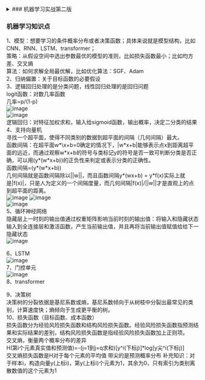 <details>
<summary> ### 机器学习实战第二版  </summary>
**有监督：** K近邻、线性回归、逻辑回归、支持向量机SVM、决策树和随机森林、神经网络  
**无监督：** 聚类、K均值、DBSCAN、分层聚类HCA、异常检测和新颖性检测、单类SVM、孤立森林、可视化和降维、主成分分析、核主成分分析、局部线性嵌入LLE、关联规则学习、Apriori、Eclat  
**半监督：** 深度信念网络（DBN）基于一种互相堆叠的无监督组件，这个组件叫作受限玻尔兹曼机（RBM）。受限玻尔兹曼机以无监督方式进行训练，然后使用有监督学习技术对整个系统进行微调  
**强化学习** 智能体  
**批量学习** 离线学习，更新数据的同时，也要重新训练  
**增量学习** 在线学习，但是不一定是实时。适应大数据量的训练任务。适应不断变化的数据的速度：学习率  
数据庞大时另一种方法：选择Map reduce技术，跨多个服务器拆分进行批处理学习  
>在线学习面临的一个重大挑战是，如果给系统输入不良数据，系统
的性能将会逐渐下降。现在某些实时系统的客户说不定已经注意到了这
个现象。不良数据的来源可能是机器上发生故障的传感器，或者是有人
对搜索引擎恶意刷屏以提高搜索结果排名等。为了降低这种风险，你需
要密切监控系统，一旦检测到性能下降，就及时中断学习（可能还需要
恢复到之前的工作状态）。当然，同时你还需要监控输入数据，并对异
常数据做出响应（例如，使用异常检测算法）。
> 
**机器学习面临的问题** 训练数据不足、训练数据不具有代表性（泛化能力）、训练数据包含异常和噪声、无关特征  
>过拟合：收集更多的训练数据、减少模型的参数（增加正则化超参数）、修复数据中的错误和消除异常值  
>欠拟合：提供更好的特征、增加模型的参数、减少正则化超参数
>
**机器学习流程**
明确任务、数据挖掘、数据分析、数据预处理、选择并训练模型、微调模型、展示解决方案、系统上线  
</details>

### 机器学习知识点
1、模型：想要学习的条件概率分布或者决策函数；具体来说就是模型结构，比如CNN、RNN、LSTM、transformer；  
策略：从假设空间中选出参数最优的模型的准则，比如损失函数最小；比如均方差、交叉熵  
算法：如何求解全局最优解，比如优化算法：SGF、Adam  
2、归纳偏置：关于目标函数的必要假设  
3、逻辑回归处理的是分类问题，线性回归处理的是回归问题  
logit函数：对数几率函数  
几率=p/(1-p)  
![image](https://github.com/zhangwenjingustb/LookForWork/assets/141011729/da9487cb-d925-448f-b765-ea361fa86322)  
![image](https://github.com/zhangwenjingustb/LookForWork/assets/141011729/5aceed6a-572e-4948-acc0-79d84496ede7)  
逻辑回归：对特征加权求和，输入给sigmoid函数，输出概率，决定二分类的结果  
4、支持向量机  
寻找一个超平面，使得不同类别的数据到超平面的间隔（几何间隔）最大。  
函数间隔：在超平面w*\x+b=0确定的情况下，|w\*x+b|能够表示点x到距离超平面的远近，而通过观察w\*x+b的符号与类标记y的符号是否一致可判断分类是否正确，可以用(y\*(w\*x+b))的正负性来判定或表示分类的正确性。  
函数间隔=(y\*(w\*x+b))  
几何间隔就是函数间隔除以||w||，而且函数间隔y*(wx+b) = y*f(x)实际上就是|f(x)|，只是人为定义的一个间隔度量，而几何间隔|f(x)|/||w||才是直观上的点到超平面的距离。  
![image](https://github.com/zhangwenjingustb/LookForWork/assets/141011729/a0f22922-4354-442a-a6f7-badbcabb2407) ![image](https://github.com/zhangwenjingustb/LookForWork/assets/141011729/6a504cff-1047-4c74-93dd-18ec934f9b1b)  
![image](https://github.com/zhangwenjingustb/LookForWork/assets/141011729/40bcb04e-30aa-4c71-a053-52ac73b6f6fd)  
5、循环神经网络  
隐藏层上一时刻的输出值通过权重矩阵影响当前时刻的输出值：将输入和隐藏状态输入到全连接层和激活函数，产生当前输出值，并且再将当前输出值赋值给给下一隐藏状态  
![image](https://github.com/zhangwenjingustb/LookForWork/assets/141011729/af4ed96c-e4a9-469a-a518-ec47ad94192c)

6、LSTM  
![image](https://github.com/zhangwenjingustb/LookForWork/assets/141011729/05271c2c-c209-4139-aa05-9ba5f57f6e86)  
7、门控单元  
![image](https://github.com/zhangwenjingustb/LookForWork/assets/141011729/03a33c54-75df-4044-bad1-a1600a33b2aa)  
8、transformer  


9、决策树  
决策树的分裂依据是基尼系数或熵，基尼系数倾向于从树枝中分裂出最常见的类别，计算速度快；熵倾向于生成更平衡的树。  
10、损失函数（目标函数、成本函数）  
损失函数分为经验风险损失函数和结构风险损失函数。经验风险损失函数指预测结果和实际结果的差别，结构风险损失函数是指经验风险损失函数加上正则项。  
交叉熵，衡量两个概率分布的差异  
H(第i个元素真实值和预测值)=-(j=1到j=q求和)[y^i(下标j)]*log[y尖^i(下标j)]  
交叉熵损失函数是H对于每个元素的平均值
带尖的是预测概率分布
补充知识：对于样本i，构造向量y(上标i)，第y(上标i)个元素为1，其余为0，只有索引为类别离散数值的这个元素为1  














